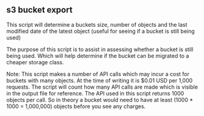 ## s3 bucket export

This script will determine a buckets size, number of objects and the last modified date of the latest object (useful for seeing if a bucket is still being used)

The purpose of this script is to assist in assessing whether a bucket is still being used. Which will help determine if the bucket can be migrated to a cheaper storage class.

Note: This script makes a number of API calls which may incur a cost for buckets with many objects. At the time of writing it is $0.01 USD per 1,000 requests. The script will count how many API calls are made which is visible in the output file for reference. The API used in this script returns 1000 objects per call. So in theory a bucket would need to have at least (1000 * 1000 = 1,000,000) objects before you see any charges.